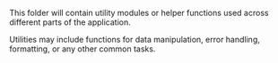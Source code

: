 This folder will contain utility modules or helper functions used across different parts of the application.

Utilities may include functions for data manipulation, error handling, formatting, or any other common tasks.

